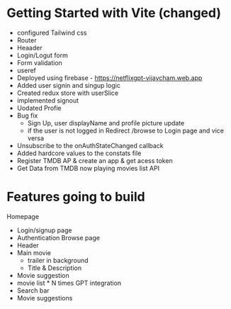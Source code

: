 # Getting Started with Vite (changed)
- configured Tailwind css
- Router
- Heaader
- Login/Logut form
- Form validation
- useref
- Deployed using firebase - https://netflixgpt-vijaycham.web.app
- Added user signin and singup logic
- Created redux store with userSlice
- implemented signout
- Uodated Profie
- Bug fix
   - Sign Up, user displayName and profile picture update
   - if the user is not logged in Redirect /browse to Login page and vice versa
- Unsubscribe to the onAuthStateChanged callback
- Added hardcore values to the constats file
- Register TMDB AP & create an app & get acess token
- Get Data from TMDB now playing movies list API


# Features going to build
Homepage
 - Login/signup page
 - Authentication
Browse page
 - Header
 - Main movie
   - trailer in background
   - Title & Description
 - Movie suggestion 
  - movie list * N times
GPT integration
 - Search bar
 - Movie suggestions